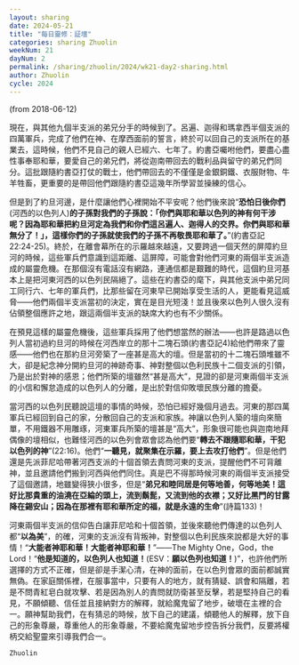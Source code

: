 ```yaml
---
layout: sharing
date: 2024-05-21
title: "每日靈修：証壇"
categories: sharing Zhuolin
weekNum: 21
dayNum: 2
permalink: /sharing/zhuolin/2024/wk21-day2-sharing.html
author: Zhuolin
cycle: 2024
---
```

(from 2018-06-12)

現在，與其他九個半支派的弟兄分手的時候到了。呂遍、迦得和瑪拿西半個支派的四萬軍兵，完成了他們在神、在摩西面前的誓言，終於可以回自己的支派所在的基業去，這時候，他們不見自己的親人已經六、七年了。約書亞囑咐他們，要盡心盡性事奉耶和華，要愛自己的弟兄們，將從迦南帶回去的戰利品與留守的弟兄們同分。這批跟隨約書亞打仗的戰士，他們帶回去的不僅僅是金銀銅鐵、衣服財物、牛羊牲畜，更重要的是帶回他們跟隨約書亞這幾年所學習並操練的信心。  

但是到了約旦河邊，是什麼讓他們心裡開始不平安呢？他們後來說“**恐怕日後你們**(河西的以色列人)**的子孫對我們的子孫說：「你們與耶和華以色列的神有何干涉呢？因為耶和華把約旦河定為我們和你們這呂遍人、迦得人的交界。你們與耶和華無分了！」，這樣你們的子孫就使我們的子孫不再敬畏耶和華了。**”(約書亞記22:24-25)。終於，在離會幕所在的示羅越來越遠，又要跨過一個天然的屏障約旦河的時候，這些軍兵們意識到這距離、這屏障，可能會對他們河東的兩個半支派造成的屬靈危機。在那個沒有電話沒有網路，連通信都是艱難的時代，這個約旦河基本上是把河東河西的以色列民隔絕了。這些在約書亞的麾下，與其他支派中弟兄同工同行六、七年的軍兵們，比那些留在河東早已開始享受生活的人，更能看見這威脅——他們兩個半支派當初的決定，實在是目光短淺！並且後來以色列人很久沒有佔領整個應許之地，跟這兩個半支派的缺席大約也有不少關係。  

在預見這樣的屬靈危機後，這些軍兵採用了他們想當然的辦法——也許是路過以色列人當初過約旦河的時候在河西岸立的那十二塊石頭(約書亞記4)給他們帶來了靈感——他們也在那約旦河旁築了一座甚是高大的壇。但是當初的十二塊石頭堆雖不大，卻是紀念神分開約旦河的神跡奇事、神對整個以色利民族十二個支派的引領，乃是出於對神的感恩；他們所築的壇雖然“甚是高大”，見證的卻是河東兩個半支派的小信和懈怠造成的以色列人的分離，是出於對信仰敗壞民族分離的擔憂。  

當河西的以色列民聽說這壇的事情的時候，恐怕已經好幾個月過去。河東的那四萬軍兵已經回到自己的家，分散回自己的支派和家族。神讓以色列人築的壇向來簡單，不用鐵器不用雕琢，河東軍兵所築的壇甚是“高大”，形象很可能也與迦南地拜偶像的壇相似，也難怪河西的以色列會眾會認為他們要“**轉去不跟隨耶和華，干犯以色列的神**”(22:16)。他們“**一聽見，就聚集在示羅，要上去攻打他們**”。但是他們還是先派菲尼哈帶著河西支派的十個首領去責問河東的支派，提醒他們不可背離神，並且邀請他們搬到河西與他們同住。真是巴不得那時候河東的兩個半支派接受了這個邀請，地雖變得狹小很多，但是“**弟兄和睦同居是何等地善，何等地美！這好比那貴重的油澆在亞綸的頭上，流到鬍髭，又流到他的衣襟；又好比黑門的甘露降在錫安山；因為在那裡有耶和華所定的福，就是永遠的生命**”(詩篇133)！  

河東兩個半支派的信仰告白讓菲尼哈和十個首領，並後來聽他們傳達的以色列人都“**以為美**”，的確，河東的支派沒有背叛神，對整個以色利民族來說都是大好的事情！“**大能者神耶和華！大能者神耶和華！**”——The Mighty One，God，the Lord！“**他是知道的，以色列人也知道！**(ESV：**願以色列也知道！**)”，也許他們所選擇的方式不正確，但是卻是手潔心清，在神的面前，在以色列會眾的面前都誠實無偽。在家庭關係裡，在服事當中，只要有人的地方，就有猜疑、誤會和隔離，若是不問青紅皂白就攻擊、若是因為別人的責問就防衛甚至反擊，若是堅持自己的看見，不願傾聽、信任並且接納對方的解釋，就給魔鬼留了地步，破壞在主裡的合一。願神幫助我們，在有猜忌的時候，放下自己的建議，傾聽他人的解釋，放下自己的形象尊嚴，尊重他人的形象尊嚴，不要給魔鬼留地步控告拆分我們，反要將權柄交給聖靈來引導我們合一。  

`Zhuolin`  

